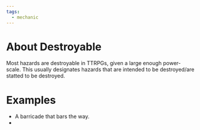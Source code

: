 ```yaml
---
tags:
  - mechanic
---
```

# About Destroyable

Most hazards are destroyable in TTRPGs, given a large enough power-scale. This usually designates hazards that are intended to be destroyed/are statted to be destroyed.

# Examples

- A barricade that bars the way.
- 
